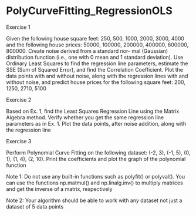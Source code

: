 # PolyCurveFitting_RegressionOLS
Exercise 1

  Given the following house square feet: 250, 500, 1000, 2000, 3000, 4000 and the following house
  prices: 50000, 100000, 200000, 400000, 600000, 800000. Create noise derived from a standard nor-
  mal (Gaussian) distribution function (i.e., one with 0 mean and 1 standard deviation). Use Ordinary Least
  Squares to find the regression line parameters, estimate the SSE (Sum of Squared Error), and
  find the Correlation Coefficient. Plot the data points with and without noise, along with the
  regression lines with and without noise, and predict house prices for the following square feet:
  200, 1250, 2710, 5100
  
Exercise 2
  
  Based on Ex. 1, find the Least Squares Regression Line using the Matrix Algebra method.
  Verify whether you get the same regression line parameters as in Ex. 1. Plot the data points, after
  noise addition, along with the regression line
 
Exercise 3
  
  Perform Polynomial Curve Fitting on the following dataset: (-2, 3), (-1, 5), (0, 1), (1, 4), (2,
  10). Print the coefficients and plot the graph of the polynomial function 
  
  Note 1: Do not use any built-in functions such as polyfit() or polyval(). You can use the
  functions np.matmul() and np.linalg.inv() to multiply matrices and get the inverse of a matrix,
  respectively
  
  Note 2: Your algorithm should be able to work with any dataset not just a dataset of 5 data
  points
  
